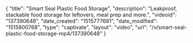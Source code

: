 {
    "title": "Smart Seal Plastic Food Storage",
    "description": "Leakproof, stackable food storage for leftovers, meal prep and more.",
    "videoid": "137390648",
    "date_created": "1515777681",
    "date_modified": "1515800768",
    "type": "captivate",
    "layout": "video",
    "url": "\/v\/smart-seal-plastic-food-storage-mp4\/137390648"
}